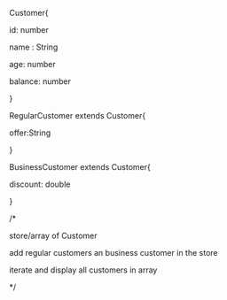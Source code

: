 

Customer{

id: number

name : String

age: number 

balance: number


}

RegularCustomer extends Customer{

offer:String 

}

BusinessCustomer extends Customer{

discount: double 


}




/*

store/array of Customer  

add regular customers an business customer in the store

iterate and display all customers in array

*/


